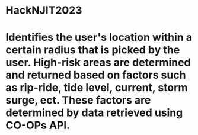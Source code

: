 # HackNJIT2023
# Identifies the user's location within a certain radius that is picked by the user. High-risk areas are determined and returned based on factors such as rip-ride, tide level, current, storm surge, ect. These factors are determined by data retrieved using CO-OPs API.
